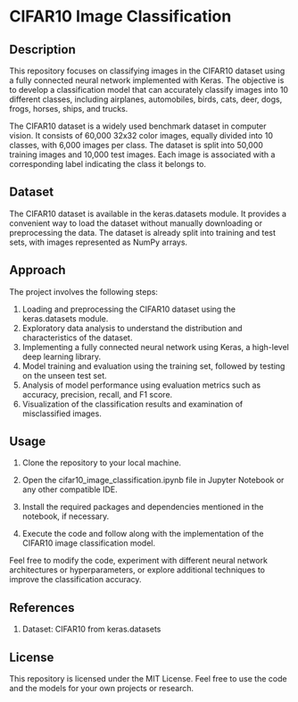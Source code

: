 # CIFAR10 Image Classification

## Description
This repository focuses on classifying images in the CIFAR10 dataset using a fully connected neural network implemented with Keras. The objective is to develop a classification model that can accurately classify images into 10 different classes, including airplanes, automobiles, birds, cats, deer, dogs, frogs, horses, ships, and trucks.

The CIFAR10 dataset is a widely used benchmark dataset in computer vision. It consists of 60,000 32x32 color images, equally divided into 10 classes, with 6,000 images per class. The dataset is split into 50,000 training images and 10,000 test images. Each image is associated with a corresponding label indicating the class it belongs to.

## Dataset
The CIFAR10 dataset is available in the keras.datasets module. It provides a convenient way to load the dataset without manually downloading or preprocessing the data. The dataset is already split into training and test sets, with images represented as NumPy arrays.

## Approach
The project involves the following steps:
1. Loading and preprocessing the CIFAR10 dataset using the keras.datasets module.
2. Exploratory data analysis to understand the distribution and characteristics of the dataset.
3. Implementing a fully connected neural network using Keras, a high-level deep learning library.
4. Model training and evaluation using the training set, followed by testing on the unseen test set.
5. Analysis of model performance using evaluation metrics such as accuracy, precision, recall, and F1 score.
6. Visualization of the classification results and examination of misclassified images.

## Usage
1) Clone the repository to your local machine.

2) Open the cifar10_image_classification.ipynb file in Jupyter Notebook or any other compatible IDE.

3) Install the required packages and dependencies mentioned in the notebook, if necessary.

4) Execute the code and follow along with the implementation of the CIFAR10 image classification model.

Feel free to modify the code, experiment with different neural network architectures or hyperparameters, or explore additional techniques to improve the classification accuracy.

## References
1) Dataset: CIFAR10 from keras.datasets

## License
This repository is licensed under the MIT License. Feel free to use the code and the models for your own projects or research.
